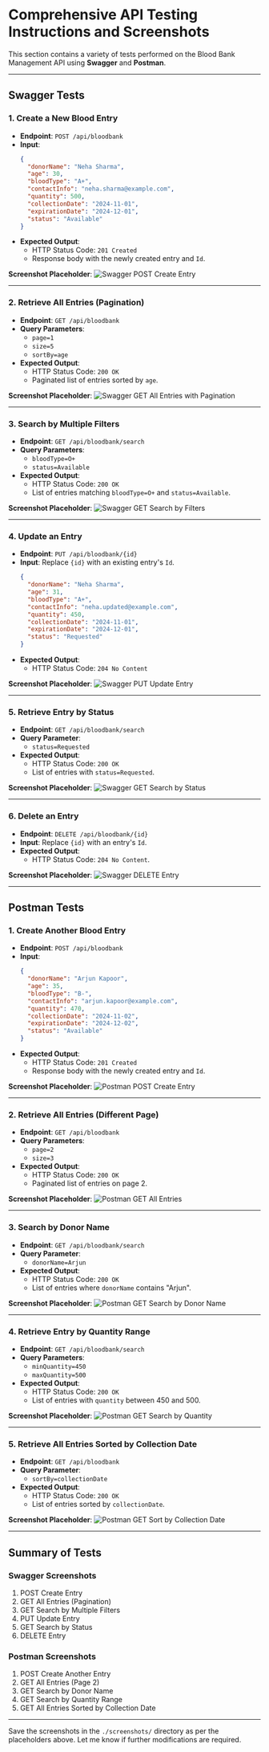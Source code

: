 
# Comprehensive API Testing Instructions and Screenshots

This section contains a variety of tests performed on the Blood Bank Management API using **Swagger** and **Postman**.

---

## **Swagger Tests**

### 1. **Create a New Blood Entry**
- **Endpoint**: `POST /api/bloodbank`
- **Input**:
  ```json
  {
    "donorName": "Neha Sharma",
    "age": 30,
    "bloodType": "A+",
    "contactInfo": "neha.sharma@example.com",
    "quantity": 500,
    "collectionDate": "2024-11-01",
    "expirationDate": "2024-12-01",
    "status": "Available"
  }
  ```
- **Expected Output**:
  - HTTP Status Code: `201 Created`
  - Response body with the newly created entry and `Id`.

**Screenshot Placeholder**:
![Swagger POST Create Entry](./screenshots/swagger-post-create-entry.png)

---

### 2. **Retrieve All Entries (Pagination)**
- **Endpoint**: `GET /api/bloodbank`
- **Query Parameters**:
  - `page=1`
  - `size=5`
  - `sortBy=age`
- **Expected Output**:
  - HTTP Status Code: `200 OK`
  - Paginated list of entries sorted by `age`.

**Screenshot Placeholder**:
![Swagger GET All Entries with Pagination](./screenshots/swagger-get-pagination.png)

---

### 3. **Search by Multiple Filters**
- **Endpoint**: `GET /api/bloodbank/search`
- **Query Parameters**:
  - `bloodType=O+`
  - `status=Available`
- **Expected Output**:
  - HTTP Status Code: `200 OK`
  - List of entries matching `bloodType=O+` and `status=Available`.

**Screenshot Placeholder**:
![Swagger GET Search by Filters](./screenshots/swagger-get-search-filters.png)

---

### 4. **Update an Entry**
- **Endpoint**: `PUT /api/bloodbank/{id}`
- **Input**: Replace `{id}` with an existing entry's `Id`.
  ```json
  {
    "donorName": "Neha Sharma",
    "age": 31,
    "bloodType": "A+",
    "contactInfo": "neha.updated@example.com",
    "quantity": 450,
    "collectionDate": "2024-11-01",
    "expirationDate": "2024-12-01",
    "status": "Requested"
  }
  ```
- **Expected Output**:
  - HTTP Status Code: `204 No Content`

**Screenshot Placeholder**:
![Swagger PUT Update Entry](./screenshots/swagger-put-update-entry.png)

---

### 5. **Retrieve Entry by Status**
- **Endpoint**: `GET /api/bloodbank/search`
- **Query Parameter**:
  - `status=Requested`
- **Expected Output**:
  - HTTP Status Code: `200 OK`
  - List of entries with `status=Requested`.

**Screenshot Placeholder**:
![Swagger GET Search by Status](./screenshots/swagger-get-search-status.png)

---

### 6. **Delete an Entry**
- **Endpoint**: `DELETE /api/bloodbank/{id}`
- **Input**: Replace `{id}` with an entry's `Id`.
- **Expected Output**:
  - HTTP Status Code: `204 No Content`.

**Screenshot Placeholder**:
![Swagger DELETE Entry](./screenshots/swagger-delete-entry.png)

---

## **Postman Tests**

### 1. **Create Another Blood Entry**
- **Endpoint**: `POST /api/bloodbank`
- **Input**:
  ```json
  {
    "donorName": "Arjun Kapoor",
    "age": 35,
    "bloodType": "B-",
    "contactInfo": "arjun.kapoor@example.com",
    "quantity": 470,
    "collectionDate": "2024-11-02",
    "expirationDate": "2024-12-02",
    "status": "Available"
  }
  ```
- **Expected Output**:
  - HTTP Status Code: `201 Created`
  - Response body with the newly created entry and `Id`.

**Screenshot Placeholder**:
![Postman POST Create Entry](./screenshots/postman-post-create-entry.png)

---

### 2. **Retrieve All Entries (Different Page)**
- **Endpoint**: `GET /api/bloodbank`
- **Query Parameters**:
  - `page=2`
  - `size=3`
- **Expected Output**:
  - HTTP Status Code: `200 OK`
  - Paginated list of entries on page 2.

**Screenshot Placeholder**:
![Postman GET All Entries](./screenshots/postman-get-pagination.png)

---

### 3. **Search by Donor Name**
- **Endpoint**: `GET /api/bloodbank/search`
- **Query Parameter**:
  - `donorName=Arjun`
- **Expected Output**:
  - HTTP Status Code: `200 OK`
  - List of entries where `donorName` contains "Arjun".

**Screenshot Placeholder**:
![Postman GET Search by Donor Name](./screenshots/postman-get-search-donorname.png)

---

### 4. **Retrieve Entry by Quantity Range**
- **Endpoint**: `GET /api/bloodbank/search`
- **Query Parameters**:
  - `minQuantity=450`
  - `maxQuantity=500`
- **Expected Output**:
  - HTTP Status Code: `200 OK`
  - List of entries with `quantity` between 450 and 500.

**Screenshot Placeholder**:
![Postman GET Search by Quantity](./screenshots/postman-get-search-quantity.png)

---

### 5. **Retrieve All Entries Sorted by Collection Date**
- **Endpoint**: `GET /api/bloodbank`
- **Query Parameter**:
  - `sortBy=collectionDate`
- **Expected Output**:
  - HTTP Status Code: `200 OK`
  - List of entries sorted by `collectionDate`.

**Screenshot Placeholder**:
![Postman GET Sort by Collection Date](./screenshots/postman-get-sort-collectiondate.png)

---

## **Summary of Tests**

### **Swagger Screenshots**
1. POST Create Entry
2. GET All Entries (Pagination)
3. GET Search by Multiple Filters
4. PUT Update Entry
5. GET Search by Status
6. DELETE Entry

### **Postman Screenshots**
1. POST Create Another Entry
2. GET All Entries (Page 2)
3. GET Search by Donor Name
4. GET Search by Quantity Range
5. GET All Entries Sorted by Collection Date

---

Save the screenshots in the `./screenshots/` directory as per the placeholders above. Let me know if further modifications are required.
